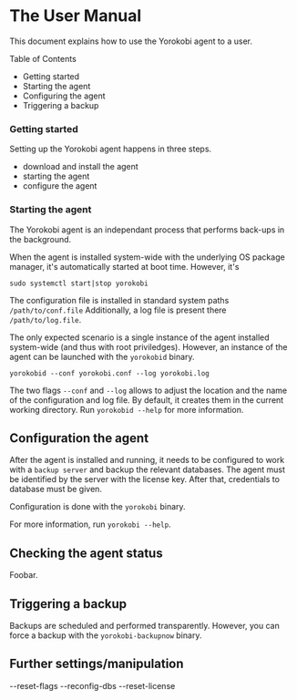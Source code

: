 # The User Manual

This document explains how to use the Yorokobi agent to a user.

Table of Contents

- Getting started
- Starting the agent
- Configuring the agent
- Triggering a backup

### Getting started

Setting up the Yorokobi agent happens in three steps.

- download and install the agent
- starting the agent
- configure the agent

### Starting the agent

The Yorokobi agent is an independant process that performs back-ups 
in the background.

When the agent is installed system-wide with the underlying OS package 
manager, it's automatically started at boot time. However, it's 

```
sudo systemctl start|stop yorokobi
```

The configuration file is installed in standard system paths `/path/to/conf.file`
Additionally, a log file is present there `/path/to/log.file`.

The only expected scenario is a single instance of the agent installed 
system-wide (and thus with root priviledges). However, an instance of 
the agent can be launched with the `yorokobid` binary.

```
yorokobid --conf yorokobi.conf --log yorokobi.log
```

The two flags `--conf` and `--log` allows to adjust the location and the 
name of the configuration and log file. By default, it creates them in 
the current working directory. Run `yorokobid --help` for more information.


## Configuration the agent

After the agent is installed and running, it needs to be configured to 
work with a `backup server` and backup the relevant databases. The 
agent must be identified by the server with the license key. After that, 
credentials to database must be given.


Configuration is done with the `yorokobi` binary.

For more information, run `yorokobi --help`.

## Checking the agent status

Foobar.

## Triggering a backup

Backups are scheduled and performed transparently. However, you can 
force a backup with the `yorokobi-backupnow` binary. 

## Further settings/manipulation


--reset-flags
--reconfig-dbs
--reset-license

